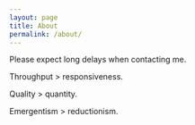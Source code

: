 ```yaml
---
layout: page
title: About
permalink: /about/
---
```


Please expect long delays when contacting me.

Throughput > responsiveness.

Quality > quantity.

Emergentism > reductionism.
